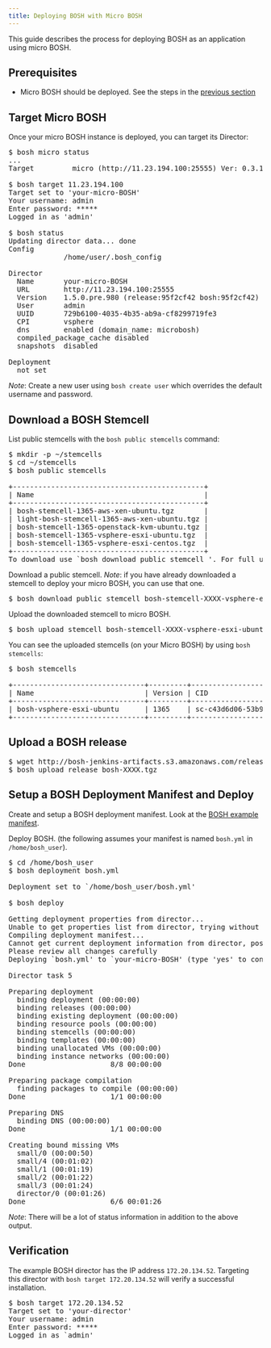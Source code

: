 ```yaml
---
title: Deploying BOSH with Micro BOSH
---
```


This guide describes the process for deploying BOSH as an application using micro BOSH. 

## <a id="prerequisites"></a>Prerequisites ##

* Micro BOSH should be deployed. See the steps in the [previous section](deploying_micro_bosh.html)

## <a id="target"></a>Target Micro BOSH ##

Once your micro BOSH instance is deployed, you can target its Director:

<pre class="terminal">
$ bosh micro status
...
Target         micro (http://11.23.194.100:25555) Ver: 0.3.12 (00000000)

$ bosh target 11.23.194.100
Target set to 'your-micro-BOSH'
Your username: admin
Enter password: *****
Logged in as 'admin'

$ bosh status
Updating director data... done
Config
             /home/user/.bosh_config

Director
  Name       your-micro-BOSH
  URL        http://11.23.194.100:25555
  Version    1.5.0.pre.980 (release:95f2cf42 bosh:95f2cf42)
  User       admin
  UUID       729b6100-4035-4b35-ab9a-cf8299719fe3
  CPI        vsphere
  dns        enabled (domain_name: microbosh)
  compiled_package_cache disabled
  snapshots  disabled

Deployment
  not set
</pre>

*Note*: Create a new user using `bosh create user` which overrides the default username and password.

## <a id="download-stemcell"></a>Download a BOSH Stemcell ##

List public stemcells with the `bosh public stemcells` command:

<pre class="terminal">
$ mkdir -p ~/stemcells
$ cd ~/stemcells
$ bosh public stemcells

+---------------------------------------------+
| Name                                        |
+---------------------------------------------+
| bosh-stemcell-1365-aws-xen-ubuntu.tgz       |
| light-bosh-stemcell-1365-aws-xen-ubuntu.tgz |
| bosh-stemcell-1365-openstack-kvm-ubuntu.tgz |
| bosh-stemcell-1365-vsphere-esxi-ubuntu.tgz  |
| bosh-stemcell-1365-vsphere-esxi-centos.tgz  |
+---------------------------------------------+
To download use `bosh download public stemcell <stemcell_name>'. For full url use --full.
</pre>

Download a public stemcell. *Note*: if you have already downloaded a stemcell to deploy your micro BOSH, you can use that one.

<pre class="terminal">
$ bosh download public stemcell bosh-stemcell-XXXX-vsphere-esxi-ubuntu.tgz
</pre>

Upload the downloaded stemcell to micro BOSH.

<pre class="terminal">
$ bosh upload stemcell bosh-stemcell-XXXX-vsphere-esxi-ubuntu.tgz
</pre>

You can see the uploaded stemcells (on your Micro BOSH) by using `bosh stemcells`:

<pre class="terminal">
$ bosh stemcells

+-------------------------------+---------+-----------------------------------------+
| Name                          | Version | CID                                     |
+-------------------------------+---------+-----------------------------------------+
| bosh-vsphere-esxi-ubuntu      | 1365    | sc-c43d6d06-53b9-47dc-8830-b4e280684a9a |
+-------------------------------+---------+-----------------------------------------+
</pre>

## <a id="upload-release"></a>Upload a BOSH release ##

<pre class="terminal">
$ wget http://bosh-jenkins-artifacts.s3.amazonaws.com/release/bosh-XXXX.tgz
$ bosh upload release bosh-XXXX.tgz
</pre>

## <a id="deploy"></a>Setup a BOSH Deployment Manifest and Deploy ##

Create and setup a BOSH deployment manifest. Look at the [BOSH example manifest](./bosh-example-manifest.html). 

Deploy BOSH. (the following assumes your manifest is named `bosh.yml` in `/home/bosh_user`).

<pre class="terminal">
$ cd /home/bosh_user
$ bosh deployment bosh.yml
		
Deployment set to `/home/bosh_user/bosh.yml'

$ bosh deploy

Getting deployment properties from director...
Unable to get properties list from director, trying without it...
Compiling deployment manifest...
Cannot get current deployment information from director, possibly a new deployment
Please review all changes carefully
Deploying `bosh.yml' to `your-micro-BOSH' (type 'yes' to continue): yes

Director task 5

Preparing deployment
  binding deployment (00:00:00)                                                                     
  binding releases (00:00:00)                                                                       
  binding existing deployment (00:00:00)                                                            
  binding resource pools (00:00:00)                                                                 
  binding stemcells (00:00:00)                                                                      
  binding templates (00:00:00)                                                                      
  binding unallocated VMs (00:00:00)                                                                
  binding instance networks (00:00:00)                                                              
Done                    8/8 00:00:00                                                                

Preparing package compilation
  finding packages to compile (00:00:00)                                                            
Done                    1/1 00:00:00                                                                

Preparing DNS
  binding DNS (00:00:00)                                                                            
Done                    1/1 00:00:00                                                                

Creating bound missing VMs
  small/0 (00:00:50)                                                                                
  small/4 (00:01:02)                                                                                
  small/1 (00:01:19)                                                                                
  small/2 (00:01:22)                                                                                
  small/3 (00:01:24)                                                                                
  director/0 (00:01:26)                                                                             
Done                    6/6 00:01:26
</pre>

*Note*: There will be a lot of status information in addition to the above output.

## <a id="verify"></a>Verification ##

The example BOSH director has the IP address `172.20.134.52`. Targeting this director with `bosh target 172.20.134.52` will verify a successful installation.

<pre class="terminal">
$ bosh target 172.20.134.52
Target set to 'your-director'
Your username: admin	
Enter password: *****
Logged in as `admin'
</pre>

